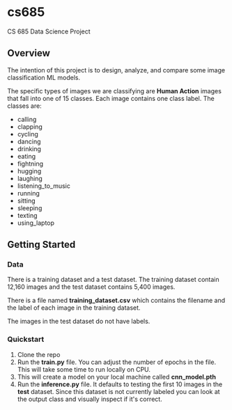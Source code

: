 # cs685

CS 685 Data Science Project

## Overview

The intention of this project is to design, analyze, and compare some image classification ML models.

The specific types of images
we are classifying are **Human Action** images that fall into one of 15 classes. Each image contains one class label. The classes
are:

- calling
- clapping
- cycling
- dancing
- drinking
- eating
- fightning
- hugging
- laughing
- listening_to_music
- running
- sitting
- sleeping
- texting
- using_laptop

## Getting Started

### Data

There is a training dataset and a test dataset. The training dataset contain 12,160 images and the test dataset contains 5,400 images.

There is a file named **training_dataset.csv** which contains the filename and the label of each image in the training dataset.

The images in the test dataset do not have labels.

### Quickstart

1. Clone the repo
2. Run the **train.py** file. You can adjust the number of epochs in the file. This will take some time to run locally on CPU.
3. This will create a model on your local machine called **cnn_model.pth**
4. Run the **inference.py** file. It defaults to testing the first 10 images in the **test** dataset. Since this dataset is not currently labeled you can look at the output class and visually inspect if it's correct.
